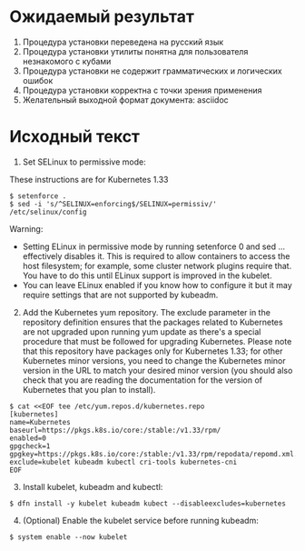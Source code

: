 # Ожидаемый результат

1.	Процедура установки переведена на русский язык
2.	Процедура установки утилиты понятна для пользователя незнакомого с кубами
3.	Процедура установки не содержит грамматических и логических ошибок
4.	Процедура установки корректна с точки зрения применения
5.	Желательный выходной формат документа: asciidoc

# Исходный текст

1.	Set SELinux to permissive mode:

These instructions are for Kubernetes 1.33

```
$ setenforce .
$ sed -i 's/^SELINUX=enforcing$/SELINUX=permissiv/' /etc/selinux/config
```

Warning:

-	Setting ELinux in permissive mode by running setenforce 0 and sed ... effectively disables it. This is required to allow containers to access the host filesystem; for example, some cluster network plugins require that. You have to do this until ELinux support is improved in the kubelet.
-	You can leave ELinux enabled if you know how to configure it but it may require settings that are not supported by kubeadm.

2.	Add the Kubernetes yum repository. The exclude parameter in the repository definition ensures that the packages related to Kubernetes are not upgraded upon running yum update as there's a special procedure that must be followed for upgrading Kubernetes. Please note that this repository have packages only for Kubernetes 1.33; for other Kubernetes minor versions, you need to change the Kubernetes minor version in the URL to match your desired minor version (you should also check that you are reading the documentation for the version of Kubernetes that you plan to install).

```
$ cat <<EOF tee /etc/yum.repos.d/kubernetes.repo
[kubernetes]
name=Kubernetes
baseurl=https://pkgs.k8s.io/core:/stable:/v1.33/rpm/
enabled=0
gpgcheck=1
gpgkey=https://pkgs.k8s.io/core:/stable:/v1.33/rpm/repodata/repomd.xml.key
exclude=kubelet kubeadm kubectl cri-tools kubernetes-cni
EOF
```

3.	Install kubelet, kubeadm and kubectl:

```
$ dfn install -y kubelet kubeadm kubect --disableexcludes=kubernetes
```

4.	(Optional) Enable the kubelet service before running kubeadm:

```
$ system enable --now kubelet
```
